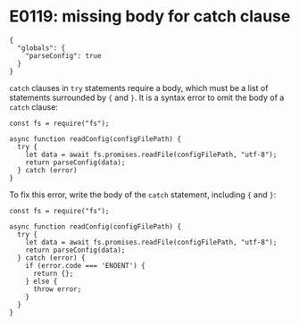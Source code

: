 # E0119: missing body for catch clause

```config-for-examples
{
  "globals": {
    "parseConfig": true
  }
}
```

`catch` clauses in `try` statements require a body, which must be a list of
statements surrounded by `{` and `}`. It is a syntax error to omit the body of a
`catch` clause:

    const fs = require("fs");

    async function readConfig(configFilePath) {
      try {
        let data = await fs.promises.readFile(configFilePath, "utf-8");
        return parseConfig(data);
      } catch (error)
    }

To fix this error, write the body of the `catch` statement, including `{` and
`}`:

    const fs = require("fs");

    async function readConfig(configFilePath) {
      try {
        let data = await fs.promises.readFile(configFilePath, "utf-8");
        return parseConfig(data);
      } catch (error) {
        if (error.code === 'ENOENT') {
          return {};
        } else {
          throw error;
        }
      }
    }
